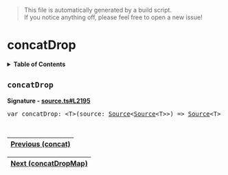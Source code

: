 > This file is automatically generated by a build script.<br>If you notice anything off, please feel free to open a new issue!

# concatDrop

<details><summary><b>Table of Contents</b></summary>

1. [<code>concatDrop</code>](#concatDrop)</details>

## <a name="concatDrop"></a><code>concatDrop</code>

<b>Signature - [source.ts#L2195](..\/..\/packages\/core\/src\/source.ts#L2195)</b>

<pre>var concatDrop: &lt;T&gt;(source: <a href="../03-api-source/00-Source.md#Source-Interface">Source</a>&lt;<a href="../03-api-source/00-Source.md#Source-Interface">Source</a>&lt;T&gt;&gt;) =&gt; <a href="../03-api-source/00-Source.md#Source-Interface">Source</a>&lt;T&gt;</pre><br>

| [Previous \(concat\)](009-concat.md#readme) |
| --- |

<div align="right">

| [Next \(concatDropMap\)](011-concatDropMap.md#readme) |
| --- |
</div>
